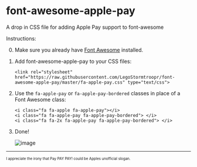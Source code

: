 # font-awesome-apple-pay
A drop in CSS file for adding Apple Pay support to font-awesome

Instructions:

0. Make sure you already have [Font Awesome](http://fortawesome.github.io/Font-Awesome/) installed.

1. Add font-awesome-apple-pay to your CSS files:

       <link rel="stylesheet" href="https://raw.githubusercontent.com/LegoStormtroopr/font-awesome-apple-pay/master/fa-apple-pay.css" type="text/css">
       
2. Use the `fa-apple-pay` or `fa-apple-pay-bordered` classes in place of a Font Awesome class:

       <i class="fa fa-apple fa-apple-pay"></i>
       <i class="fa fa-apple-pay fa-apple-pay-bordered"> </i>
       <i class="fa fa-2x fa-apple-pay fa-apple-pay-bordered"> </i>
3. Done!
    
    ![image](https://cloud.githubusercontent.com/assets/2173174/7383541/b09cbbf4-ee64-11e4-8283-d53e47875c5f.png)

---

<sup><sup>I appreciate the irony that Pay PAY PAY! could be Apples unofficial slogan. </sup></sup>
